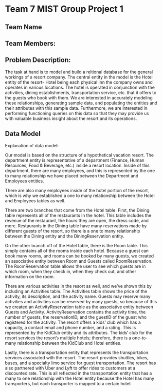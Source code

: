 # Team 7 MIST Group Project 1 
## Team Name 
## Team Members: 

## Problem Description:
The task at hand is to model and build a reltional database for the general workings of a resort company. The central entity in the model is the Hotel entity of the resort- Hotel being each physical inn the company owns and operates in various locations. The hotel is operated in conjunction with the activities, dining establishments, transportation service, etc. that it offers to the guests who book with them. We are interested in accurately modeling these relationships, generating sample data, and populating the entities and their attributes with this sample data. Furthermore, we are interested in performing functioning queries on this data so that they may provide us with valuable business insight about the resort and its operations.

## Data Model
Explanation of data model:

Our model is based on the structure of a hypothetical vacation resort. The department entity is representative of a department (Finance, Human Resources, Food & Beverage, etc.) inside a resort location. Inside of this department, there are many employees, and this is represented by the one to many relationship we have placed between the Department and Employees entities.

There are also many employees inside of the hotel portion of the resort, which is why we established a one to many relationship between the Hotel and Employees tables as well.

There are two branches that come from the Hotel table. First, the Dining table represents all of the restaurants in the hotel. This table includes the revenue of the restaurant, the hours they are open, the dress code, and more. Restaurants in the Dining table have many reservations made by different guests of the resort, so there is a one to many relationship between the Dining entity and the DiningReservation entity.

On the other branch off of the Hotel table, there is the Room table. This simply contains all of the rooms inside each hotel. Because a guest can book many rooms, and rooms can be booked by many guests, we created an associative entity between Room and Guests called RoomReservation. The RoomReservation table allows the user to see which guests are in which room, when they check in, when they check out, and other information on the room.

There are various activities in the resort as well, and we’ve shown this by including an Activities table. The Activities table shows the price of the activity, its description, and the activity name. Guests may reserve many activities and activities can be reserved by many guests, so because of this we created an ActivityReservation table as the associative entity between Guests and Activity. ActivityReservation contains the activity time, the number of guests, the reservationID, and the guestID of the guest who registered for the activity. The resort offers a kids’ club which has a capacity, a contact email and phone number, and a rating. This is represented by the KidClub entity and its attributes. The kids’ club for the resort services the resort’s multiple hotels; therefore, there is a one-to-many relationship between the KidClub and Hotel entities.

Lastly, there is a transportation entity that represents the transportation services associated with the resort. The resort provides shuttles, bikes, buses, and a specialty limo service for guest transportation. The resort has also partnered with Uber and Lyft to offer rides to customers at a discounted rate. This is all reflected in the transportation entity that has a many to one relationship with the Hotel entity because the Hotel has many transporters, but each transporter is mapped to a certain hotel.
